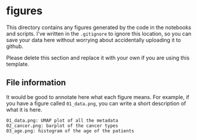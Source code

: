 # figures

This directory contains any figures generated by the code in the notebooks and scripts. I've written in the `.gitignore` to ignore this location, so you can save your data here without worrying about accidentally uploading it to github.

Please delete this section and replace it with your own if you are using this template.

## File information

It would be good to annotate here what each figure means. For example, if you have a figure called `01_data.png`, you can write a short description of what it is here.

```
01_data.png: UMAP plot of all the metadata
02_cancer.png: barplot of the cancer types
03_age.png: histogram of the age of the patients
```
